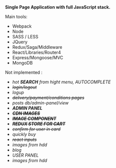 **Single Page Application with full JavaScript stack.** 

Main tools:

- Webpack
- Node
- SASS / LESS
- JQuery
- Redux/Saga/Middleware
- React/Libraries/Router4
- Express/Mongoose/MVC
- MongoDB

Not implemented :

- _hot **SEARCH** from hight menu, AUTOCOMPLETE_
- _~~login/logout~~_
- _logup_
- _~~delivery/payment/conditions pages~~_
- _posts db/admin-panel/view_
- _**ADMIN PANEL**_
- _**~~CDN IMAGES~~**_
- _**~~IMAGE COMPONENT~~**_
- _**~~REDUX STORE FOR CART~~**_
- _~~confirm for user in card~~_
- _quickly buy_
- _~~react inputs~~_
- _images from hdd_
- _blog_
- _USER PANEL_
- _images from hdd_
       
